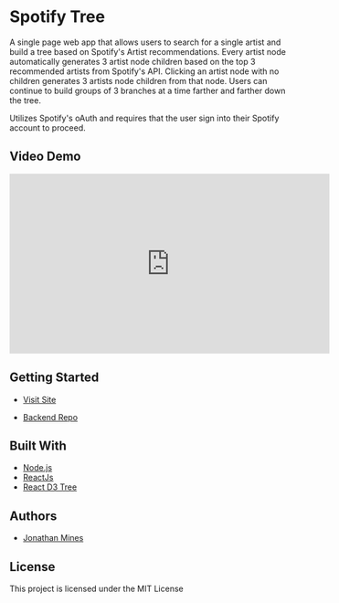 Spotify Tree
===============
A single page web app that allows users to search for a single artist and build a tree based on Spotify's Artist recommendations. Every artist node automatically generates 3 artist node children based on the top 3 recommended artists from Spotify's API. Clicking an artist node with no children generates 3 artists node children from that node. Users can continue to build groups of 3 branches at a time farther and farther down the tree.

Utilizes Spotify's oAuth and requires that the user sign into their Spotify account to proceed.

## Video Demo

<iframe width="560" height="315" src="https://www.youtube.com/embed/R_bYDokIiQs?rel=0" frameborder="0" allow="autoplay; encrypted-media" allowfullscreen></iframe>

## Getting Started

* [Visit Site](https://thespotifytree.herokuapp.com/)

* [Backend Repo](https://github.com/MinesJA/spotify_tree_backend)

## Built With
* [Node.js](https://nodejs.org/en/)
* [ReactJs](https://reactjs.org/)
* [React D3 Tree](https://www.npmjs.com/package/react-d3-tree)

## Authors
* [Jonathan Mines](https://github.com/MinesJA)

## License
This project is licensed under the MIT License
